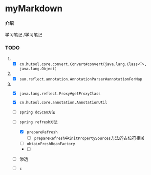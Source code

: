 # myMarkdown

#### 介绍
学习笔记
/学习笔记

### TODO
1. - [x] `cn.hutool.core.convert.Convert#convert(java.lang.Class<T>, java.lang.Object)`

2. - [x] `sun.reflect.annotation.AnnotationParser#annotationForMap`

3. - [x] `java.lang.reflect.Proxy#getProxyClass`
   - [x] `cn.hutool.core.annotation.AnnotationUtil`
   - [ ] `spring doScan方法`
   - [ ] `spring refresh方法`
     - [x] `prepareRefresh`
       - [ ] `prepareRefresh`中`initPropertySources`方法的占位符相关
     - [ ] `obtainFreshBeanFactory`
     - [ ] 
   - [ ] 渗透
   - [ ] `c`

